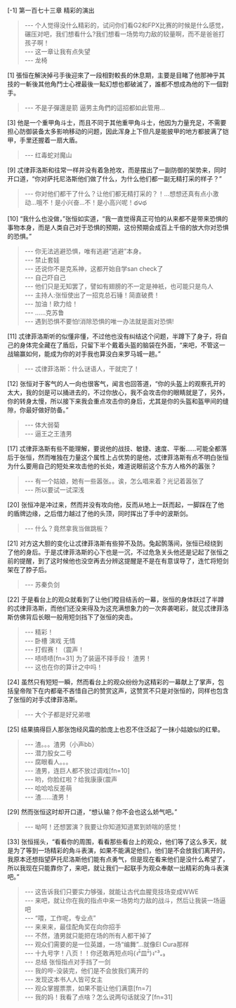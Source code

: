 
[-1] 第一百七十三章 精彩的演出
>--- 个人觉得没什么精彩的，试问你们看G2和FPX比赛的时候是什么感觉，碾压对吧，我们想看什么?我们想看一场势均力敌的较量啊，而不是爸爸打孩子啊！<br>
>--- 这一章让我有点失望<br>
>--- 龙椅<br>

[1] 張恒在解決掉弓手後迎來了一段相對較長的休息期，主要是目睹了他那神乎其技的一斬後其他角鬥士心裡最後一點幻想也都破滅了，誰都不想成為他的下一個對手。
>--- 不是子彈還是箭 逼男主角們的這招都如此管用...<br>

[3] 他是一个重甲角斗士，而且不同于其他重甲角斗士，他因为力量充足，不需要担心防御装备太多影响移动的问题，因此浑身上下但凡是能披甲的地方都披满了铠甲，手里还握着一扇大盾。
>--- 红毒蛇对魔山<br>

[9] 忒律菲洛斯和往常一样并没有着急抢攻，而是摆出了一副防御的架势来，同时开口道，“你对萨托尼洛斯他们做了什么，为什么他们都一副无精打采的样子？”
>--- 你对他们都干了什么？让他们都无精打采的？！…想想还真有点小激动…哦不！是小兴奋…不！是小高兴呢！థ౪థ<br>

[10] “我什么也没做，”张恒如实道，“我一直觉得真正可怕的从来都不是带来恐惧的事物本身，而是人类自己对于恐惧的预期，这份预期会成百上千倍的放大你对恐惧的恐惧。”
>--- 你无法逃避恐惧，唯有逃避“逃避”本身。<br>
>--- 禁止套娃<br>
>--- 还说你不是克系神，这都开始自学san check了<br>
>--- 自己吓自己<br>
>--- 他们只是无知罢了，譬如有翅膀的不一定是神衹，也可能只是鸟人<br>
>--- 主持人:张恒使出了一招克总石锤！简直破费！<br>
>--- 加油！欧力给！<br>
>--- ……克苏鲁<br>
>--- 遇到恐惧不要怕!消除恐惧的唯一办法就是面对恐惧!<br>

[11] 忒律菲洛斯听的似懂非懂，不过他也没有纠结这个问题，半蹲下了身子，将自己的身体完全藏在了盾后，只留下半个戴着头盔的脑袋在外面，“来吧，不管这一战输赢如何，能成为你的对手我也算没白来罗马城一趟。”
>--- 忒律菲洛斯：什么谜语人，干就完了！<br>

[12] 张恒对于客气的人一向也很客气，闻言也回答道，“你的头盔上的观察孔开的太大，我的剑是可以捅进去的，不过你放心，我不会攻击你的眼睛就是了，另外，你的转身太慢，所以接下来我会重点攻击你的身后，尤其是你的头盔和盔甲间的缝隙，你最好做好防备。”
>--- 体大弱菊<br>
>--- 逼王之王渣男<br>

[17] 忒律菲洛斯有些不能理解，要说他的战技、敏捷、速度、平衡……可能全都落后于张恒，然而唯独在力量这个属性上占优势的是他，忒律菲洛斯有点不明白张恒为什么要用自己的短处来攻击他的长处，难道说眼前这个东方人格外的嚣张？
>--- 有一个姑娘，她有一些嚣张。。诶，怎么唱来着？光记着嚣张了<br>
>--- 所以要试一试深浅<br>

[20] 张恒冲是冲过来，然而并没有攻向他，反而从地上一跃而起，一脚踩在了他的盾牌边缘，之后借力越过了他的头顶，同时挥出了手中的波斯剑。
>--- 什么？竟然拿我当做跳板？<br>

[21] 对方这大胆的变化让忒律菲洛斯有些猝不及防。兔起鹘落间，张恒已经绕到了他的身后。于是忒律菲洛斯的心下也是一沉，不过危急关头他还是记起了张恒之前的提醒，到了这时候他也没空再去分辨这提醒是不是在有意误导了，连忙将短剑架在了脖子后。
>--- 苏秦负剑<br>

[22] 于是看台上的观众就看到了让他们瞠目结舌的一幕，张恒的身体跃过了半蹲的忒律菲洛斯，而他们还没来得及为这充满想象力的一次奔袭喝彩，就见忒律菲洛斯仿佛背后长眼一般用短剑挡下了张恒的突击。
>--- 精彩！<br>
>--- 卧槽 演戏 无情<br>
>--- 打假赛！（震声！<br>
>--- 啧啧啧[fn=31]
为了装逼不择手段！
渣男！<br>
>--- 这也在你的算计之中吗！<br>

[24] 虽然只有短短一瞬，然而看台上的观众纷纷为这精彩的一幕献上了掌声，包括皇帝陛下在内都毫不吝惜自己的赞赏这声，这赞赏不只是对张恒的，同样也包含了张恒的对手忒律菲洛斯。
>--- 大个子都是好兄弟嗷<br>

[25] 结果搞得巨人那张饱经风霜的脸庞上也忍不住泛起了一抹小姑娘似的红晕。
>--- 渣。。。渣男（小声bb）<br>
>--- 潜力股女二号<br>
>--- 腐眼看人。。。<br>
>--- 渣男，连巨人都不放过调戏[fn=10]<br>
>--- 哟，你脸红啦？给我康康(震声<br>
>--- 哈哈哈反差萌<br>
>--- 渣……渣男！<br>

[29] 然而张恒这时却开口道，“想认输？你不会也这么娇气吧。”
>--- 呦呵！还想罢演？我要让你知道知道累到娇喘的感觉！<br>

[33] 张恒摇头，“看看你的周围，看看那些看台上的观众，他们等了这么多天，就是为了等到一场精彩的角斗表演，如果不能满足他们，他们是不会放我们离开的，我原本还想指望萨托尼洛斯他们能有点勇气，但是现在看来他们是没什么希望了，所以我现在只能靠你了，来吧，就让我们一起联手为观众奉献一出精彩的角斗表演吧。”
>--- 这告诉我们只要实力够强，就能让古代血腥竞技场变成WWE<br>
>--- 来吧，就让你在我的指点中来一场势均力敌的战斗，然后让我装一场逼吧<br>
>--- “喂，工作呢，专业点”<br>
>--- 来来来，最佳配角奖在向你招手<br>
>--- 不然，渣男就只能把在场的所有人都干掉了<br>
>--- 观众们需要的是一位英雄，一场“编舞”…就像El Cura那样<br>
>--- 十九号字！八页！！你还敢再短点吗(งᵒ̌皿ᵒ̌)ง⁼³₌₃<br>
>--- 总结 张恒指点对手挡了一剑<br>
>--- 我的哔-没装完，他们是不会放我们离开的<br>
>--- 发现这本书人人皆可女主<br>
>--- 观众掌握票票，如果不能让他们满意[fn=7]<br>
>--- 我的妈！我看了点啥？怎么说两句话就没了[fn=31]<br>
